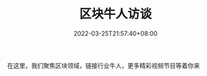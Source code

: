 ﻿---
weight: 
title: "区块牛人访谈"
description: "在这里，我们聚焦区块领域，链接行业牛人，更多精彩视频节目等着你来"
date: 2022-03-25T21:57:40+08:00
lastmod: 2022-03-25T16:45:40+08:00
draft: false
authors: ["Metabd"]
featuredImage: "qukuainiurenfangtan.jpg"
link: ""
tags: ["微信公众号","区块牛人访谈"]
categories: ["navigation"]
navigation: ["微信公众号"]
lightgallery: true
toc: true
pinned: false
recommend: false
recommend1: false
---
在这里，我们聚焦区块领域，链接行业牛人，更多精彩视频节目等着你来

